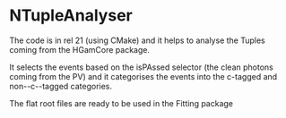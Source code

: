 # NTupleAnalyser
The code is in rel 21 (using CMake) and it helps to analyse the Tuples coming from the HGamCore package.

It selects the events based on the isPAssed selector (the clean photons coming from the PV)
and it categorises the events into the c-tagged and non--c--tagged categories.

The flat root files are ready to be used in the Fitting package 

